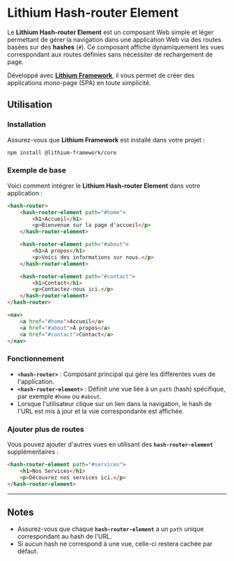 # Lithium Hash-router Element

Le **Lithium Hash-router Element** est un composant Web simple et léger permettant de gérer la navigation dans une application Web via des routes basées sur des **hashes** (`#`). Ce composant affiche dynamiquement les vues correspondant aux routes définies sans nécessiter de rechargement de page.

Développé avec [**Lithium Framework**](https://lithium-framework.github.io/lithium.io/), il vous permet de créer des applications mono-page (SPA) en toute simplicité.

## Utilisation

### Installation

Assurez-vous que **Lithium Framework** est installé dans votre projet :

```bash
npm install @lithium-framework/core
```

### Exemple de base

Voici comment intégrer le **Lithium Hash-router Element** dans votre application :

```html
<hash-router>
    <hash-router-element path="#home">
        <h1>Accueil</h1>
        <p>Bienvenue sur la page d'accueil</p>
    </hash-router-element>

    <hash-router-element path="#about">
        <h1>À propos</h1>
        <p>Voici des informations sur nous.</p>
    </hash-router-element>

    <hash-router-element path="#contact">
        <h1>Contact</h1>
        <p>Contactez-nous ici.</p>
    </hash-router-element>
</hash-router>

<nav>
    <a href="#home">Accueil</a>
    <a href="#about">À propos</a>
    <a href="#contact">Contact</a>
</nav>
```

### Fonctionnement

- **`<hash-router>`** : Composant principal qui gère les différentes vues de l'application.
- **`<hash-router-element>`** : Définit une vue liée à un `path` (hash) spécifique, par exemple `#home` ou `#about`.
- Lorsque l'utilisateur clique sur un lien dans la navigation, le hash de l'URL est mis à jour et la vue correspondante est affichée.

### Ajouter plus de routes

Vous pouvez ajouter d'autres vues en utilisant des **`hash-router-element`** supplémentaires :

```html
<hash-router-element path="#services">
    <h1>Nos Services</h1>
    <p>Découvrez nos services ici.</p>
</hash-router-element>
```

---

## Notes

- Assurez-vous que chaque **`hash-router-element`** a un `path` unique correspondant au hash de l'URL.
- Si aucun hash ne correspond à une vue, celle-ci restera cachée par défaut.